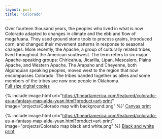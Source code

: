 ```yaml
---
layout: post
title: 'Colorado'
---
```


Over fourteen thousand years, the peoples who lived in what is now Colorado adapted to changes in climate and the ebb and flow of megafuana. They used ground stone tools to process grains, introduced corn, and changed their movement patterns in response to seasonal changes. More recently, the Apache, a group of culturally related tribes, lived throughout the American southwest. The term refers to six major Apache-speaking groups: Chiricahua, Jicarilla, Lipan, Mescalero, Plains Apache, and Western Apache. The Arapaho and Cheyenne, both Algonquian speaking peoples, moved west to the region that now encompasses Colorado. The tribes banded together as allies and some members of the tribes are now one people in Oklahoma. 
<br>
[Full size digital copies](https://aldayuan.itch.io/colorado-as-a-fantasy-map)

{% include image.html url="https://fineartamerica.com/featured/colorado-as-a-fantasy-map-alda-yuan.html?product=art-print" image="projects/Colorado map with background.png" %}'
[Canvas print](https://fineartamerica.com/featured/colorado-as-a-fantasy-map-alda-yuan.html?product=art-print)

{% include image.html url="https://fineartamerica.com/featured/colorado-as-a-fantasy-map-alda-yuan.html?product=art-print" image="projects/Colorado map black and white.png" %}
[Black and white print](https://fineartamerica.com/featured/colorado-as-a-fantasy-map-alda-yuan.html?product=art-print)
